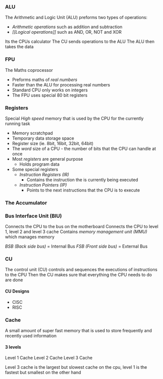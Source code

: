 ### ALU
The Arithmetic and Logic Unit (ALU) preforms two types of operations:
- *Arithmetic operations* such as addition and subtraction
- *[[Logical operations]]* such as AND, OR, NOT and XOR

Its the CPUs calculator
The CU sends operations to the ALU
The ALU then takes the data

### FPU
The Maths coprocessor
- Preforms maths of *real numbers*
- Faster than the ALU for processing real numbers
- Standard CPU only works on integers
- The FPU uses special 80 bit registers

### Registers
Special *High speed* memory that is used by the CPU for the currently running task
- Memory scratchpad
- Temporary data storage space
- Register size (ie. 8bit, 16bit, 32bit, 64bit)
- The *word* size of a CPU - the number of bits that the CPU can handle at once
- Most *registers* are general purpose
	- Holds program data
- Some special registers
	- *Instruction Registers (IR)*
		- Contains the instruction the is currently being executed
	- *Instruction Pointers (IP)*
		- Points to the next instructions that the CPU is to execute

### The Accumulator

### Bus Interface Unit (BIU)
Connects the CPU to the bus on the motherboard
Connects the CPU to level 1, level 2 and level 3 cache
Contains *memory management unit (MMU)* which manages memory

*BSB (Back side bus)* = Internal Bus
*FSB (Front side bus)* = External Bus

### CU
The control unit (CU) controls and sequences the executions of instructions to the CPU
Then the CU makes sure that everything the CPU needs to do are done

#### CU Designs
- CISC
- RISC

### Cache
A small amount of super fast memory that is used to store frequently and recently used information

#### 3 levels
Level 1 Cache
Level 2 Cache
Level 3 Cache

Level 3 cache is the largest but slowest cache on the cpu, level 1 is the fastest but smallest on the other hand